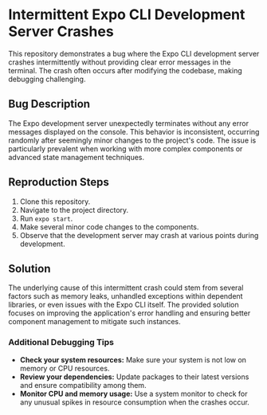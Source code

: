 # Intermittent Expo CLI Development Server Crashes

This repository demonstrates a bug where the Expo CLI development server crashes intermittently without providing clear error messages in the terminal. The crash often occurs after modifying the codebase, making debugging challenging.

## Bug Description
The Expo development server unexpectedly terminates without any error messages displayed on the console.  This behavior is inconsistent, occurring randomly after seemingly minor changes to the project's code.  The issue is particularly prevalent when working with more complex components or advanced state management techniques.

## Reproduction Steps
1. Clone this repository.
2. Navigate to the project directory.
3. Run `expo start`.
4. Make several minor code changes to the components.
5. Observe that the development server may crash at various points during development.

## Solution
The underlying cause of this intermittent crash could stem from several factors such as memory leaks, unhandled exceptions within dependent libraries, or even issues with the Expo CLI itself.  The provided solution focuses on improving the application's error handling and ensuring better component management to mitigate such instances.

### Additional Debugging Tips
* **Check your system resources:** Make sure your system is not low on memory or CPU resources.
* **Review your dependencies:** Update packages to their latest versions and ensure compatibility among them.
* **Monitor CPU and memory usage:** Use a system monitor to check for any unusual spikes in resource consumption when the crashes occur.